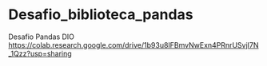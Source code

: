 # Desafio_biblioteca_pandas
Desafio Pandas DIO
https://colab.research.google.com/drive/1b93u8IFBmvNwExn4PRnrUSvjI7N_1Qzz?usp=sharing
